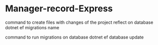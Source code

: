 # Manager-record-Express

command to create files with changes of the project reflect on database
dotnet ef migrations name

command to run migrations on database
dotnet ef database update